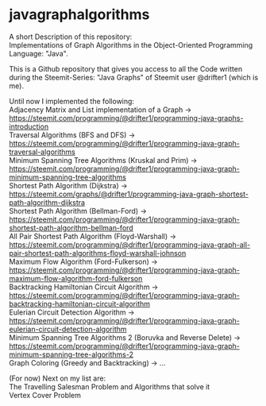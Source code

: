 # javagraphalgorithms
A short Description of this repository:  
Implementations of Graph Algorithms in the Object-Oriented Programming Language: "Java".  

This is a Github repository that gives you access to all the Code written during the Steemit-Series: "Java Graphs" of Steemit user @drifter1 (which is me).  

Until now I implemented the following:  
Adjacency Matrix and List implementation of a Graph -> https://steemit.com/programming/@drifter1/programming-java-graphs-introduction  
Traversal Algorithms (BFS and DFS) -> https://steemit.com/programming/@drifter1/programming-java-graph-traversal-algorithms  
Minimum Spanning Tree Algorithms (Kruskal and Prim) -> https://steemit.com/programming/@drifter1/programming-java-graph-minimum-spanning-tree-algorithms  
Shortest Path Algorithm (Dijkstra) -> https://steemit.com/graphs/@drifter1/programming-java-graph-shortest-path-algorithm-dijkstra  
Shortest Path Algorithm (Bellman-Ford) -> https://steemit.com/programming/@drifter1/programming-java-graph-shortest-path-algorithm-bellman-ford  
All Pair Shortest Path Algorithm (Floyd-Warshall) -> https://steemit.com/programming/@drifter1/programming-java-graph-all-pair-shortest-path-algorithms-floyd-warshall-johnson  
Maximum Flow Algorithm (Ford-Fulkerson) -> https://steemit.com/programming/@drifter1/programming-java-graph-maximum-flow-algorithm-ford-fulkerson  
Backtracking Hamiltonian Circuit Algorithm -> https://steemit.com/programming/@drifter1/programming-java-graph-backtracking-hamiltonian-circuit-algorithm  
Eulerian Circuit Detection Algorithm -> https://steemit.com/programming/@drifter1/programming-java-graph-eulerian-circuit-detection-algorithm  
Minimum Spanning Tree Algorithms 2 (Boruvka and Reverse Delete) -> https://steemit.com/programming/@drifter1/programming-java-graph-minimum-spanning-tree-algorithms-2  
Graph Coloring (Greedy and Backtracking) -> ...  

(For now) Next on my list are:  
The Travelling Salesman Problem and Algorithms that solve it  
Vertex Cover Problem
